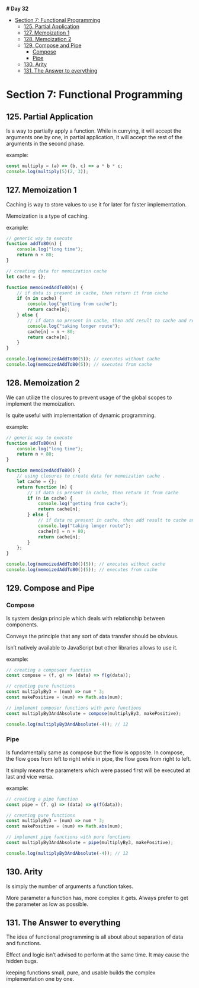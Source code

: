 **# Day 32**

- [Section 7: Functional Programming](#section-7-functional-programming)
  - [125. Partial Application](#125-partial-application)
  - [127. Memoization 1](#127-memoization-1)
  - [128. Memoization 2](#128-memoization-2)
  - [129. Compose and Pipe](#129-compose-and-pipe)
    - [Compose](#compose)
    - [Pipe](#pipe)
  - [130. Arity](#130-arity)
  - [131. The Answer to everything](#131-the-answer-to-everything)

# Section 7: Functional Programming

## 125. Partial Application

Is a way to partially apply a function.
While in currying, it will accept the arguments one by one, in partial application, it will accept the rest of the arguments in the second phase.

example:

```jsx
const multiply = (a) => (b, c) => a * b * c;
console.log(multiply(5)(2, 3));
```

## 127. Memoization 1

Caching is way to store values to use it for later for faster implementation.

Memoization is a type of caching.

example:

```jsx
// generic way to execute
function addTo80(n) {
	console.log("long time");
	return n + 80;
}

// creating data for memoization cache
let cache = {};

function memoizedAddTo80(n) {
	// if data is present in cache, then return it from cache
	if (n in cache) {
		console.log("getting from cache");
		return cache[n];
	} else {
		// if data no present in cache, then add result to cache and return it from cache
		console.log("taking longer route");
		cache[n] = n + 80;
		return cache[n];
	}
}

console.log(memoizedAddTo80(5)); // executes without cache
console.log(memoizedAddTo80(5)); // executes from cache
```

## 128. Memoization 2

We can utilize the closures to prevent usage of the global scopes to implement the memoization.

Is quite useful with implementation of dynamic programming.

example:

```jsx
// generic way to execute
function addTo80(n) {
	console.log("long time");
	return n + 80;
}

function memoizedAddTo80() {
	// using closures to create data for memoization cache .
	let cache = {};
	return function (n) {
		// if data is present in cache, then return it from cache
		if (n in cache) {
			console.log("getting from cache");
			return cache[n];
		} else {
			// if data no present in cache, then add result to cache and return it from cache
			console.log("taking longer route");
			cache[n] = n + 80;
			return cache[n];
		}
	};
}

console.log(memoizedAddTo80()(5)); // executes without cache
console.log(memoizedAddTo80()(5)); // executes from cache
```

## 129. Compose and Pipe

### Compose

Is system design principle which deals with relationship between components.

Conveys the principle that any sort of data transfer should be obvious.

Isn’t natively available to JavaScript but other libraries allows to use it.

example:

```jsx
// creating a composeer function
const compose = (f, g) => (data) => f(g(data));

// creating pure functions
const multiplyBy3 = (num) => num * 3;
const makePositive = (num) => Math.abs(num);

// implement composer functions with pure functions
const multiplyBy3AndAbsolute = compose(multiplyBy3, makePositive);

console.log(multiplyBy3AndAbsolute(-4)); // 12
```

### Pipe

Is fundamentally same as compose but the flow is opposite. In compose, the flow goes from left to right while in pipe, the flow goes from right to left.

It simply means the parameters which were passed first will be executed at last and vice versa.

example:

```jsx
// creating a pipe function
const pipe = (f, g) => (data) => g(f(data));

// creating pure functions
const multiplyBy3 = (num) => num * 3;
const makePositive = (num) => Math.abs(num);

// implement pipe functions with pure functions
const multiplyBy3AndAbsolute = pipe(multiplyBy3, makePositive);

console.log(multiplyBy3AndAbsolute(-4)); // 12
```

## 130. Arity

Is simply the number of arguments a function takes.

More parameter a function has, more complex it gets. Always prefer to get the parameter as low as possible.

## 131. The Answer to everything

The idea of functional programming is all about about separation of data and functions.

Effect and logic isn’t advised to perform at the same time. It may cause the hidden bugs.

keeping functions small, pure, and usable builds the complex implementation one by one.
